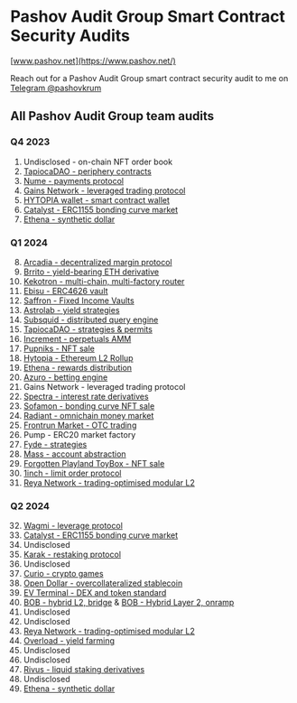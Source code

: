 # Pashov Audit Group Smart Contract Security Audits

[www.pashov.net](https://www.pashov.net/)

Reach out for a Pashov Audit Group smart contract security audit to me on [Telegram @pashovkrum](https://t.me/pashovkrum)

## All Pashov Audit Group team audits

### Q4 2023

1. Undisclosed - on-chain NFT order book
2. [TapiocaDAO - periphery contracts](team/pdf/TapiocaDAO-security-review.pdf)
3. [Nume - payments protocol](team/pdf/Nume-security-review.pdf)
4. [Gains Network - leveraged trading protocol](team/pdf/GainsNetwork-security-review.pdf)
5. [HYTOPIA wallet - smart contract wallet](team/pdf/HYTOPIAWallet-security-review.pdf)
6. [Catalyst - ERC1155 bonding curve market](team/pdf/Catalyst-security-review.pdf)
7. [Ethena - synthetic dollar](team/pdf/Ethena-security-review.pdf)

### Q1 2024

8. [Arcadia - decentralized margin protocol](team/pdf/Arcadia-security-review.pdf)
9. [Brrito - yield-bearing ETH derivative](team/pdf/Brrito-security-review.pdf)
10. [Kekotron - multi-chain, multi-factory router](team/pdf/Kekotron-security-review.pdf)
11. [Ebisu - ERC4626 vault](team/pdf/Ebisu-security-review.pdf)
12. [Saffron - Fixed Income Vaults](team/pdf/Saffron-security-review.pdf)
13. [Astrolab - yield strategies](team/pdf/Astrolab-security-review.pdf)
14. [Subsquid - distributed query engine](team/pdf/Subsquid-security-review.pdf)
15. [TapiocaDAO - strategies & permits](team/pdf/TapiocaDAO-security-review-february.pdf)
16. [Increment - perpetuals AMM](team/pdf/Increment-security-review.pdf)
17. [Pupniks - NFT sale](team/pdf/Pupniks-security-review.pdf)
18. [Hytopia - Ethereum L2 Rollup](team/pdf/Hytopia-security-review.pdf)
19. [Ethena - rewards distribution](team/pdf/Ethena-security-review-february.pdf)
20. [Azuro - betting engine](team/pdf/Azuro_security_review.pdf)
21. Gains Network - leveraged trading protocol
22. [Spectra - interest rate derivatives](team/pdf/Spectra-security-review.pdf)
23. [Sofamon - bonding curve NFT sale](team/pdf/Sofamon-security-review.pdf)
24. [Radiant - omnichain money market](team/pdf/Radiant-security-review.pdf)
25. [Frontrun Market - OTC trading](team/pdf/FrontrunMarket-security-review.pdf)
26. Pump - ERC20 market factory
27. [Fyde - strategies](team/pdf/Fyde-security-review.pdf)
28. [Mass - account abstraction](team/pdf/Mass-security-review.pdf)
29. [Forgotten Playland ToyBox - NFT sale](team/pdf/ForgottenPlayland-security-review.pdf)
30. [1inch - limit order protocol](team/pdf/1inch-security-review.pdf)
31. [Reya Network - trading-optimised modular L2](team/pdf/ReyaNetwork-security-review.pdf)

### Q2 2024

32. [Wagmi - leverage protocol](team/pdf/Wagmi-security-review.pdf)
33. [Catalyst - ERC1155 bonding curve market](team/pdf/Catalyst-security-review-april.pdf)
34. Undisclosed
35. [Karak - restaking protocol](team/pdf/Karak-security-review.pdf)
36. Undisclosed
37. [Curio - crypto games](team/pdf/Curio-security-review.pdf)
38. [Open Dollar - overcollateralized stablecoin](team/pdf/OpenDollar-security-review.pdf)
39. [EV Terminal - DEX and token standard](team/pdf/EVTerminal-security-review.pdf)
40. [BOB - hybrid L2, bridge](team/pdf/BOB-USDCBridge-security-review.pdf) & [BOB - Hybrid Layer 2, onramp](team/pdf/BOB-Onramp-security-review.pdf)
41. Undisclosed
42. Undisclosed
43. [Reya Network - trading-optimised modular L2](team/pdf/ReyaNetwork-security-review-April.pdf)
44. [Overload - yield farming](team/pdf/Overload-security-review.pdf)
45. Undisclosed
46. Undisclosed
47. [Rivus - liquid staking derivatives](team/pdf/Rivus-security-review.pdf)
48. Undisclosed
49. [Ethena - synthetic dollar](team/pdf/Ethena-security-review-May.pdf)
